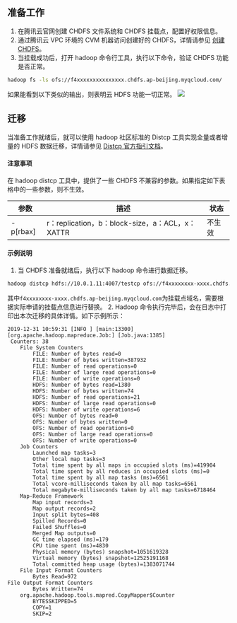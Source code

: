 ## 准备工作

1. 在腾讯云官网创建 CHDFS 文件系统和 CHDFS 挂载点，配置好权限信息。
2. 通过腾讯云 VPC 环境的 CVM 机器访问创建好的 CHDFS，详情请参见 [创建 CHDFS](https://cloud.tencent.com/document/product/1105/37234)。
3. 当挂载成功后，打开 hadoop 命令行工具，执行以下命令，验证 CHDFS 功能是否正常。
```bash
hadoop fs -ls ofs://f4xxxxxxxxxxxxxxx.chdfs.ap-beijing.myqcloud.com/
```
如果能看到以下类似的输出，则表明云 HDFS 功能一切正常。
![](https://main.qcloudimg.com/raw/3be9476976dd7da027ea6e634652c00b.png)

## 迁移

当准备工作就绪后，就可以使用 hadoop 社区标准的 Distcp 工具实现全量或者增量的 HDFS 数据迁移，详情请参见 [Distcp 官方指引文档](https://hadoop.apache.org/docs/r1.0.4/cn/distcp.html)。

#### 注意事项

在 hadoop distcp 工具中，提供了一些 CHDFS 不兼容的参数。如果指定如下表格中的一些参数，则不生效。

| 参数| 描述                                        | 状态 |
| -------- | ----------------------------------------------- | -------- |
| -p[rbax] | r：replication，b：block-size，a：ACL，x：XATTR | 不生效   |

#### 示例说明

1. 当 CHDFS 准备就绪后，执行以下 hadoop 命令进行数据迁移。
```bash
hadoop distcp hdfs://10.0.1.11:4007/testcp ofs://f4xxxxxxxx-xxxx.chdfs.ap-beijing.myqcloud.com/
```
其中`f4xxxxxxxx-xxxx.chdfs.ap-beijing.myqcloud.com`为挂载点域名，需要根据实际申请的挂载点信息进行替换。
2. Hadoop 命令执行完毕后，会在日志中打印出本次迁移的具体详情。如下示例所示：
```plaintext
2019-12-31 10:59:31 [INFO ] [main:13300] [org.apache.hadoop.mapreduce.Job:] [Job.java:1385]
 Counters: 38
    File System Counters
        FILE: Number of bytes read=0
        FILE: Number of bytes written=387932
        FILE: Number of read operations=0
        FILE: Number of large read operations=0
        FILE: Number of write operations=0
        HDFS: Number of bytes read=1380
        HDFS: Number of bytes written=74
        HDFS: Number of read operations=21
        HDFS: Number of large read operations=0
        HDFS: Number of write operations=6
        OFS: Number of bytes read=0
        OFS: Number of bytes written=0
        OFS: Number of read operations=0
        OFS: Number of large read operations=0
        OFS: Number of write operations=0
    Job Counters
        Launched map tasks=3
        Other local map tasks=3
        Total time spent by all maps in occupied slots (ms)=419904
        Total time spent by all reduces in occupied slots (ms)=0
        Total time spent by all map tasks (ms)=6561
        Total vcore-milliseconds taken by all map tasks=6561
        Total megabyte-milliseconds taken by all map tasks=6718464
    Map-Reduce Framework
        Map input records=3
        Map output records=2
        Input split bytes=408
        Spilled Records=0
        Failed Shuffles=0
        Merged Map outputs=0
        GC time elapsed (ms)=179
        CPU time spent (ms)=4830
        Physical memory (bytes) snapshot=1051619328
        Virtual memory (bytes) snapshot=12525191168
        Total committed heap usage (bytes)=1383071744
    File Input Format Counters
        Bytes Read=972
File Output Format Counters
        Bytes Written=74
    org.apache.hadoop.tools.mapred.CopyMapper$Counter
        BYTESSKIPPED=5
        COPY=1
        SKIP=2
```
